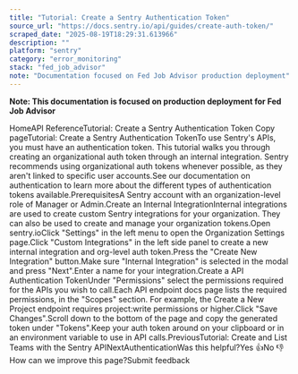 ```yaml
---
title: "Tutorial: Create a Sentry Authentication Token"
source_url: "https://docs.sentry.io/api/guides/create-auth-token/"
scraped_date: "2025-08-19T18:29:31.613966"
description: ""
platform: "sentry"
category: "error_monitoring"
stack: "fed_job_advisor"
note: "Documentation focused on Fed Job Advisor production deployment"
---
```

**Note: This documentation is focused on production deployment for Fed Job Advisor**

HomeAPI ReferenceTutorial: Create a Sentry Authentication Token Copy pageTutorial: Create a Sentry Authentication TokenTo use Sentry's APIs, you must have an authentication token. This tutorial walks you through creating an organizational auth token through an internal integration. Sentry recommends using organizational auth tokens whenever possible, as they aren't linked to specific user accounts.See our documentation on authentication to learn more about the different types of authentication tokens available.PrerequisitesA Sentry account with an organization-level role of Manager or Admin.Create an Internal IntegrationInternal integrations are used to create custom Sentry integrations for your organization. They can also be used to create and manage your organization tokens.Open sentry.ioClick "Settings" in the left menu to open the Organization Settings page.Click "Custom Integrations" in the left side panel to create a new internal integration and org-level auth token.Press the "Create New Integration" button.Make sure "Internal Integration" is selected in the modal and press "Next".Enter a name for your integration.Create a API Authentication TokenUnder "Permissions" select the permissions required for the APIs you wish to call.Each API endpoint docs page lists the required permissions, in the "Scopes" section. For example, the Create a New Project endpoint requires project:write permissions or higher.Click "Save Changes".Scroll down to the bottom of the page and copy the generated token under "Tokens".Keep your auth token around on your clipboard or in an environment variable to use in API calls.PreviousTutorial: Create and List Teams with the Sentry APINextAuthenticationWas this helpful?Yes 👍No 👎How can we improve this page?Submit feedback